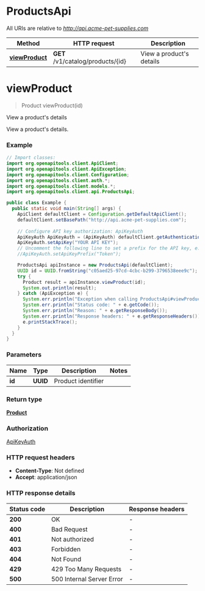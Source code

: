 # ProductsApi

All URIs are relative to *http://api.acme-pet-supplies.com*

| Method | HTTP request | Description |
|------------- | ------------- | -------------|
| [**viewProduct**](ProductsApi.md#viewProduct) | **GET** /v1/catalog/products/{id} | View a product&#39;s details |


<a name="viewProduct"></a>
# **viewProduct**
> Product viewProduct(id)

View a product&#39;s details

View a product&#39;s details.

### Example
```java
// Import classes:
import org.openapitools.client.ApiClient;
import org.openapitools.client.ApiException;
import org.openapitools.client.Configuration;
import org.openapitools.client.auth.*;
import org.openapitools.client.models.*;
import org.openapitools.client.api.ProductsApi;

public class Example {
  public static void main(String[] args) {
    ApiClient defaultClient = Configuration.getDefaultApiClient();
    defaultClient.setBasePath("http://api.acme-pet-supplies.com");
    
    // Configure API key authorization: ApiKeyAuth
    ApiKeyAuth ApiKeyAuth = (ApiKeyAuth) defaultClient.getAuthentication("ApiKeyAuth");
    ApiKeyAuth.setApiKey("YOUR API KEY");
    // Uncomment the following line to set a prefix for the API key, e.g. "Token" (defaults to null)
    //ApiKeyAuth.setApiKeyPrefix("Token");

    ProductsApi apiInstance = new ProductsApi(defaultClient);
    UUID id = UUID.fromString("c05aed25-97cd-4cbc-b299-3796538eee9c"); // UUID | Product identifier
    try {
      Product result = apiInstance.viewProduct(id);
      System.out.println(result);
    } catch (ApiException e) {
      System.err.println("Exception when calling ProductsApi#viewProduct");
      System.err.println("Status code: " + e.getCode());
      System.err.println("Reason: " + e.getResponseBody());
      System.err.println("Response headers: " + e.getResponseHeaders());
      e.printStackTrace();
    }
  }
}
```

### Parameters

| Name | Type | Description  | Notes |
|------------- | ------------- | ------------- | -------------|
| **id** | **UUID**| Product identifier | |

### Return type

[**Product**](Product.md)

### Authorization

[ApiKeyAuth](../README.md#ApiKeyAuth)

### HTTP request headers

 - **Content-Type**: Not defined
 - **Accept**: application/json

### HTTP response details
| Status code | Description | Response headers |
|-------------|-------------|------------------|
| **200** | OK |  -  |
| **400** | Bad Request |  -  |
| **401** | Not authorized |  -  |
| **403** | Forbidden |  -  |
| **404** | Not Found |  -  |
| **429** | 429 Too Many Requests |  -  |
| **500** | 500 Internal Server Error |  -  |


